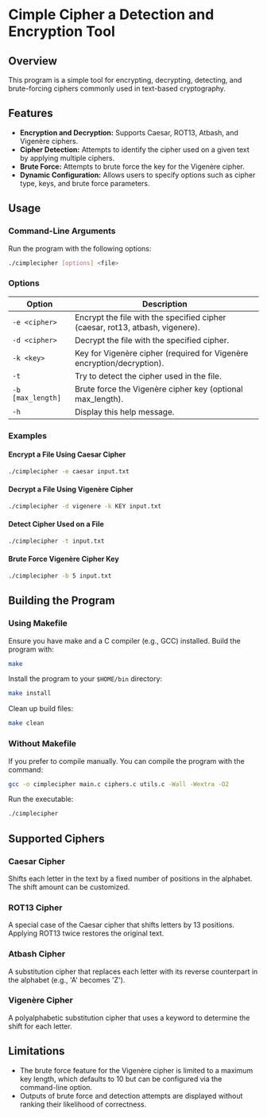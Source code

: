 # Cimple Cipher a  Detection and Encryption Tool

## Overview
This program is a simple  tool for encrypting, decrypting, detecting, and brute-forcing ciphers commonly used in text-based cryptography.

## Features
- **Encryption and Decryption:** Supports Caesar, ROT13, Atbash, and Vigenère ciphers.
- **Cipher Detection:** Attempts to identify the cipher used on a given text by applying multiple ciphers.
- **Brute Force:** Attempts to brute force the key for the Vigenère cipher.
- **Dynamic Configuration:** Allows users to specify options such as cipher type, keys, and brute force parameters.

## Usage
### Command-Line Arguments
Run the program with the following options:

```bash
./cimplecipher [options] <file>
```

### Options
| Option             | Description                                                                 |
|--------------------|-----------------------------------------------------------------------------|
| `-e <cipher>`      | Encrypt the file with the specified cipher (caesar, rot13, atbash, vigenere). |
| `-d <cipher>`      | Decrypt the file with the specified cipher.                                |
| `-k <key>`         | Key for Vigenère cipher (required for Vigenère encryption/decryption).       |
| `-t`               | Try to detect the cipher used in the file.                                 |
| `-b [max_length]`  | Brute force the Vigenère cipher key (optional max_length).                   |
| `-h`               | Display this help message.                                                 |

### Examples

#### Encrypt a File Using Caesar Cipher
```bash
./cimplecipher -e caesar input.txt
```

#### Decrypt a File Using Vigenère Cipher
```bash
./cimplecipher -d vigenere -k KEY input.txt
```

#### Detect Cipher Used on a File
```bash
./cimplecipher -t input.txt
```

#### Brute Force Vigenère Cipher Key
```bash
./cimplecipher -b 5 input.txt
```

## Building the Program

### Using Makefile
Ensure you have make and a C compiler (e.g., GCC) installed.
Build the program with:
```bash
make
```
Install the program to your `$HOME/bin` directory:
```bash
make install
```
Clean up build files:
```bash
make clean
```

### Without Makefile
If you prefer to compile manually. You can compile the program with the command:
```bash 
gcc -o cimplecipher main.c ciphers.c utils.c -Wall -Wextra -O2
```
Run the executable:
```bash
./cimplecipher
```

## Supported Ciphers

### Caesar Cipher
Shifts each letter in the text by a fixed number of positions in the alphabet. The shift amount can be customized.

### ROT13 Cipher
A special case of the Caesar cipher that shifts letters by 13 positions. Applying ROT13 twice restores the original text.

### Atbash Cipher
A substitution cipher that replaces each letter with its reverse counterpart in the alphabet (e.g., 'A' becomes 'Z').

### Vigenère Cipher
A polyalphabetic substitution cipher that uses a keyword to determine the shift for each letter.

## Limitations
- The brute force feature for the Vigenère cipher is limited to a maximum key length, which defaults to 10 but can be configured via the command-line option.
- Outputs of brute force and detection attempts are displayed without ranking their likelihood of correctness.


